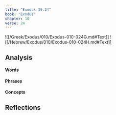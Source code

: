 ```yaml
---
title: "Exodus 10:24"
book: "Exodus"
chapter: 10
verse: 24
---
```

![[/Greek/Exodus/010/Exodus-010-024G.md#Text]]
![[/Hebrew/Exodus/010/Exodus-010-024H.md#Text]]

## Analysis

#### Words

#### Phrases

#### Concepts

## Reflections
